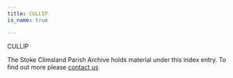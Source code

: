 ```yaml
---
title: CULLIP
is_name: true

---
```


CULLIP


The Stoke Climsland Parish Archive holds material under this index entry. To find out more please [contact us](/contact/)
